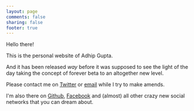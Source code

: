 ```yaml
---
layout: page
comments: false
sharing: false
footer: true
---
```


Hello there!

This is the personal website of Adhip Gupta.

And it has been released *way* before it was supposed to see
the light of the day taking the concept of forever beta to an altogether new
level.

Please contact me on [Twitter](//twitter.com/adhipg) or
[email](mailto:hello@adhipg.in) while I try to make amends.

I'm also there on [Github](//github.com/adhipg),
[Facebook](//facebook.com/adhipg) and (almost) all other crazy new social
networks that you can dream about.

